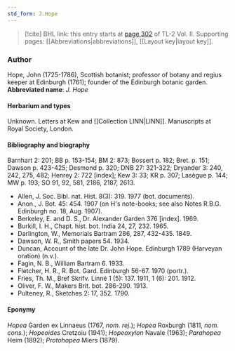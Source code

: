 ```yaml
---
std_form: J.Hope
---
```


> [!cite] BHL link: this entry starts at [page 302](https://www.biodiversitylibrary.org/page/33068544) of TL-2 Vol. II.
> Supporting pages: [[Abbreviations|abbreviations]], [[Layout key|layout key]].

### Author

Hope, John (1725-1786), Scottish botanist; professor of botany and regius keeper at Edinburgh (1761); founder of the Edinburgh botanic garden. 
**Abbreviated name**: *J. Hope*

#### Herbarium and types

Unknown. Letters at Kew and [[Collection LINN|LINN]]. Manuscripts at Royal Society, London.

#### Bibliography and biography

Barnhart 2: 201; BB p. 153-154; BM 2: 873; Bossert p. 182; Bret. p. 151; Dawson p. 423-425; Desmond p. 320; DNB 27: 321-322; Dryander 3: 240, 242, 275, 482; Henrey 2: 722 \[index\]; Kew 3: 33; KR p. 307; Lasègue p. 144; MW p. 193; SO 91, 92, 581, 2186, 2187, 2613.
- Allen, J. Soc. Bibl. nat. Hist. 8(3): 319. 1977 (bot. documents).
- Anon., J. Bot. 45: 454. 1907 (on H's note-books; see also Notes R.B.G. Edinburgh no. 18, Aug. 1907).
- Berkeley, E. and D. S., Dr. Alexander Garden 376 \[index\]. 1969.
- Burkill, I. H., Chapt. hist. bot. India 24, 27, 232. 1965.
- Darlington, W., Memorials Bartram 286, 287, 432-435. 1849.
- Dawson, W. R., Smith papers 54. 1934.
- Duncan, Account of the late Dr. John Hope. Edinburgh 1789 (Harveyan oration) (n.v.).
- Fagin, N. B., William Bartram 6. 1933.
- Fletcher, H. R., R. Bot. Gard. Edinburgh 56-67. 1970 (portr.).
- Fries, Th. M., Bref Skrifv. Linné 1 (5): 137. 1911, 1 (6): 201. 1912.
- Oliver, F. W., Makers Brit. bot. 286-290. 1913.
- Pulteney, R., Sketches 2: 17, 352. 1790.

#### Eponymy

*Hopea* Garden ex Linnaeus (1767, *nom. rej.*); *Hopea* Roxburgh (1811, *nom. cons.*); *Hopeoides* Cretzoiu (1941); *Hopeoxylon* Navale (1963); *Parahopea* Heim (1892); *Protohopea* Miers (1879).

